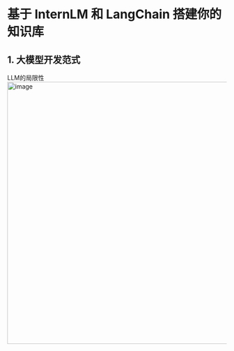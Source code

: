 # 基于 InternLM 和 LangChain 搭建你的知识库
## 1. 大模型开发范式
LLM的局限性
<img width="601" alt="image" src="https://github.com/lankuohsing/InternLM_notes/assets/12205805/35f34aa3-526a-44ec-a3ff-edf56851a363">
